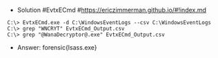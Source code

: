 - Solution #EvtxECmd
#https://ericzimmerman.github.io/#!index.md
````
C:\> EvtxECmd.exe -d C:\WindowsEventLogs --csv C:\WindowsEventLogs
C:\> grep "WNCRYT" EvtxECmd_Output.csv
C:\> grep "@WanaDecryptor@.exe" EvtxECmd_Output.csv
````
- Answer: forensic{Isass.exe}

